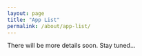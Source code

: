 ```yaml
---
layout: page
title: "App List"
permalink: /about/app-list/
---
```


There will be more details soon. Stay tuned…